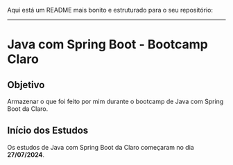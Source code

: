 Aqui está um README mais bonito e estruturado para o seu repositório:

---

# Java com Spring Boot - Bootcamp Claro

## Objetivo

Armazenar o que foi feito por mim durante o bootcamp de Java com Spring Boot da Claro.

## Início dos Estudos

Os estudos de Java com Spring Boot da Claro começaram no dia **27/07/2024**.